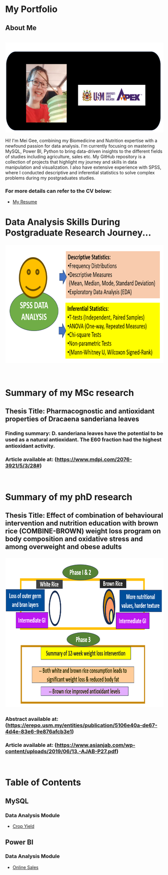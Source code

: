 # My Portfolio
## About Me

&nbsp;&nbsp;&nbsp;&nbsp;&nbsp;&nbsp;&nbsp;&nbsp;&nbsp;&nbsp;&nbsp;&nbsp;&nbsp;&nbsp;&nbsp;&nbsp;&nbsp;&nbsp;&nbsp;&nbsp;&nbsp;&nbsp;&nbsp;&nbsp;&nbsp;&nbsp;&nbsp;&nbsp;&nbsp;&nbsp;&nbsp;
<img src="https://github.com/meigeeong/My-Portfolio/blob/main/img/MyBanner2PNG.PNG" width="705" height="287">

Hi! I'm Mei Gee, combining my Biomedicine and Nutrition expertise with a newfound passion for data analysis. I'm currently focusing on mastering MySQL, Power BI, Python to bring data-driven insights to the different fields of studies including agriculture, sales etc. My GitHub repository is a collection of projects that highlight my journey and skills in data manipulation and visualization. I also have extensive experience with SPSS, where I conducted descriptive and inferential statistics to solve complex problems during my postgraduates studies.

### For more details can refer to the CV below:<br>
- [My Resume](https://github.com/meigeeong/My-Portfolio/blob/main/RESUME%20MG5%20.pdf)

# Data Analysis Skills During Postgraduate Research Journey...
### <img src= "https://github.com/meigeeong/My-Portfolio/blob/main/img/SPSS.PNG" width="753" height="376">
&nbsp;&nbsp;&nbsp;&nbsp;&nbsp;&nbsp;&nbsp;&nbsp;&nbsp;&nbsp;&nbsp;&nbsp;&nbsp;&nbsp;&nbsp;&nbsp;&nbsp;&nbsp;&nbsp;&nbsp;&nbsp;&nbsp;&nbsp;&nbsp;&nbsp;&nbsp;&nbsp;&nbsp;&nbsp;&nbsp;&nbsp;
# Summary of my MSc research
## Thesis Title: Pharmacognostic and antioxidant properties of Dracaena sanderiana leaves
### Finding summary: D. sanderiana leaves have the potential to be used as a natural antioxidant. The E60 fraction had the highest antioxidant activity.
### Article available at: (https://www.mdpi.com/2076-3921/5/3/28#)
&nbsp;&nbsp;&nbsp;&nbsp;&nbsp;&nbsp;&nbsp;&nbsp;&nbsp;&nbsp;&nbsp;&nbsp;&nbsp;&nbsp;&nbsp;&nbsp;&nbsp;&nbsp;&nbsp;&nbsp;&nbsp;&nbsp;&nbsp;&nbsp;&nbsp;&nbsp;&nbsp;&nbsp;&nbsp;&nbsp;&nbsp;

# Summary of my phD research
## Thesis Title: Effect of combination of behavioural intervention and nutrition education with brown rice (COMBINE-BROWN) weight loss program on body composition and oxidative stress and among overweight and obese adults
### <img src="https://github.com/meigeeong/My-Portfolio/blob/main/img/Summary%20phases.PNG" width="879" height="476">
### Abstract available at:(https://erepo.usm.my/entities/publication/5106e40a-de67-4d4e-83e6-9e876afcb3e1)
### Article available at: (https://www.asianjab.com/wp-content/uploads/2019/06/13.-AJAB-P27.pdf)
&nbsp;&nbsp;&nbsp;&nbsp;&nbsp;&nbsp;&nbsp;&nbsp;&nbsp;&nbsp;&nbsp;&nbsp;&nbsp;&nbsp;&nbsp;&nbsp;&nbsp;&nbsp;&nbsp;&nbsp;&nbsp;&nbsp;&nbsp;&nbsp;&nbsp;&nbsp;&nbsp;&nbsp;&nbsp;&nbsp;&nbsp;

# Table of Contents

## MySQL

### Data Analysis Module
- [Crop Yield](https://github.com/meigeeong/Crop-Yield-mysql)

## Power BI
### Data Analysis Module
- [Online Sales](https://github.com/meigeeong/OnlineSales_Dashboard/blob/main/README.md)
